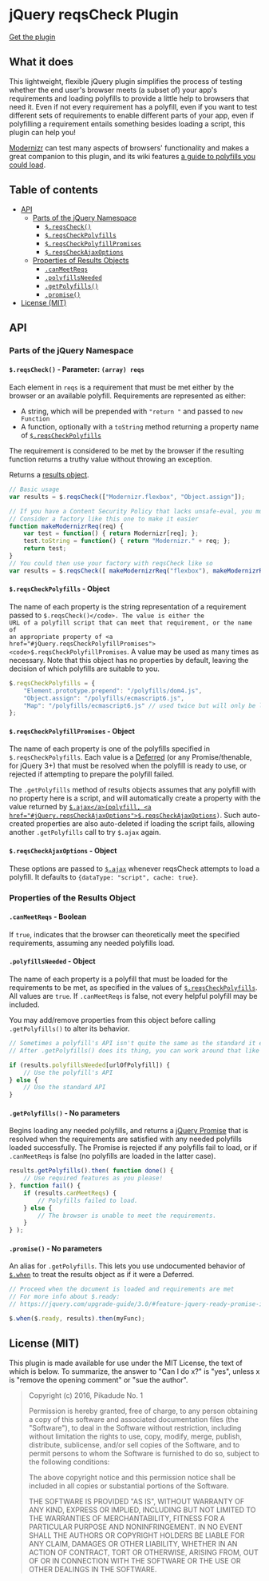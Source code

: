 <h1>jQuery reqsCheck Plugin</h1>

[Get the plugin](https://github.com/PikadudeNo1/jQuery-reqsCheck/raw/v1.1.1/jquery.reqscheck.min.js)

<h2>What it does</h2>

This lightweight, flexible jQuery plugin simplifies the process of testing whether the end user's browser meets (a subset of) your app's requirements and loading polyfills to provide a little help to browsers that need it. Even if not every requirement has a polyfill, even if you want to test different sets of requirements to enable different parts of your app, even if polyfilling a requirement entails something besides loading a script, this plugin can help you!

<a href="https://modernizr.com/">Modernizr</a> can test many aspects of browsers' functionality and makes a great companion to this plugin, and its wiki features <a href="https://github.com/Modernizr/Modernizr/wiki/HTML5-Cross-Browser-Polyfills">a guide to polyfills you could load</a>.

<h2>Table of contents</h2>

- <a href="#API">API</a>
	- <a href="#jQueryNamespace">Parts of the jQuery Namespace</a>
		- <a href="#jQuery.reqsCheck"><code>$.reqsCheck()</code></a>
		- <a href="#jQuery.reqsCheckPolyfills"><code>$.reqsCheckPolyfills</code></a>
		- <a href="#jQuery.reqsCheckPolyfillPromises"><code>$.reqsCheckPolyfillPromises</code></a>
		- <a href="#jQuery.reqsCheckAjaxOptions"><code>$.reqsCheckAjaxOptions</code></a>
	- <a href="#resultsObject">Properties of Results Objects</a>
		- <a href="#obj-canMeetReqs"><code>.canMeetReqs</code></a>
		- <a href="#obj-polyfillsNeeded"><code>.polyfillsNeeded</code></a>
		- <a href="#obj-getPolyfills"><code>.getPolyfills()</code></a>
		- <a href="#obj-promise"><code>.promise()</code></a>
- <a href="#license">License (MIT)</a>

<h2 id="API">API</h2>

<h3 id="jQueryNamespace">Parts of the jQuery Namespace</h3>

<h4 id="jQuery.reqsCheck"><code>$.reqsCheck()</code> - Parameter: <code>(array) reqs</code></h4>

Each element in <code>reqs</code> is a requirement that must be met either by the browser or an available polyfill. Requirements are represented as either:

- A string, which will be prepended with <code>"return "</code> and passed to <code>new Function</code>
- A function, optionally with a <code>toString</code> method returning a property name of <a href="#jQuery.reqsCheckPolyfills"><code>$.reqsCheckPolyfills</code></a>

The requirement is considered to be met by the browser if the resulting function returns a truthy value without throwing an exception.

Returns a <a href="#resultsObject">results object</a>.

```javascript
// Basic usage
var results = $.reqsCheck(["Modernizr.flexbox", "Object.assign"]);

// If you have a Content Security Policy that lacks unsafe-eval, you must use functions instead
// Consider a factory like this one to make it easier
function makeModernizrReq(req) {
	var test = function() { return Modernizr[req]; };
	test.toString = function() { return "Modernizr." + req; };
	return test;
}
// You could then use your factory with reqsCheck like so
var results = $.reqsCheck([ makeModernizrReq("flexbox"), makeModernizrReq("promises") ])
```

<h4 id="jQuery.reqsCheckPolyfills"><code>$.reqsCheckPolyfills</code> - Object</h4>

The name of each property is the string representation of a requirement passed to <code>$.reqsCheck()</code>. The value is either the URL of a polyfill script that can meet that requirement, or the name of an appropriate property of <a href="#jQuery.reqsCheckPolyfillPromises"><code>$.reqsCheckPolyfillPromises</code></a>. A value may be used as many times as necessary. Note that this object has no properties by default, leaving the decision of which polyfills are suitable to you.

```javascript
$.reqsCheckPolyfills = {
	"Element.prototype.prepend": "/polyfills/dom4.js",
	"Object.assign": "/polyfills/ecmascript6.js",
	"Map": "/polyfills/ecmascript6.js" // used twice but will only be loaded once
};
```

<h4 id="jQuery.reqsCheckPolyfillPromises"><code>$.reqsCheckPolyfillPromises</code> - Object</h4>

The name of each property is one of the polyfills specified in <code>$.reqsCheckPolyfills</code>. Each value is a <a href="https://api.jquery.com/jQuery.Deferred/">Deferred</a> (or any Promise/thenable, for jQuery 3+) that must be resolved when the polyfill is ready to use, or rejected if attempting to prepare the polyfill failed.

The <code>.getPolyfills</code> method of results objects assumes that any polyfill with no property here is a script, and will automatically create a property with the value returned by <code><a href="https://api.jquery.com/jQuery.ajax/">$.ajax</a>(polyfill, <a href="#jQuery.reqsCheckAjaxOptions">$.reqsCheckAjaxOptions</a>)</code>. Such auto-created properties are also auto-deleted if loading the script fails, allowing another <code>.getPolyfills</code> call to try <code>$.ajax</code> again.

<h4 id="jQuery.reqsCheckAjaxOptions"><code>$.reqsCheckAjaxOptions</code> - Object</h4>

These options are passed to <a href="https://api.jquery.com/jQuery.ajax/"><code>$.ajax</code></a> whenever reqsCheck attempts to load a polyfill. It defaults to <code>{dataType: "script", cache: true}</code>.

<h3 id="resultsObject">Properties of the Results Object</h3>

<h4 id="obj-canMeetReqs"><code>.canMeetReqs</code> - Boolean</h4>

If <code>true</code>, indicates that the browser can theoretically meet the specified requirements, assuming any needed polyfills load.

<h4 id="obj-polyfillsNeeded"><code>.polyfillsNeeded</code> - Object</h4>

The name of each property is a polyfill that must be loaded for the requirements to be met, as specified in the values of <a href="#jQuery.reqsCheckPolyfills"><code>$.reqsCheckPolyfills</code></a>. All values are <code>true</code>. If <code>.canMeetReqs</code> is false, not every helpful polyfill may be included.

You may add/remove properties from this object before calling <code>.getPolyfills()</code> to alter its behavior.

```javascript
// Sometimes a polyfill's API isn't quite the same as the standard it enables support for.
// After .getPolyfills() does its thing, you can work around that like so.

if (results.polyfillsNeeded[urlOfPolyfill]) {
	// Use the polyfill's API
} else {
	// Use the standard API
}
```

<h4 id="obj-getPolyfills"><code>.getPolyfills()</code> - No parameters</h4>

Begins loading any needed polyfills, and returns a <a href="https://api.jquery.com/Types/#Promise">jQuery Promise</a> that is resolved when the requirements are satisfied with any needed polyfills loaded successfully. The Promise is rejected if any polyfills fail to load, or if <code>.canMeetReqs</code> is false (no polyfills are loaded in the latter case).

```javascript
results.getPolyfills().then( function done() {
	// Use required features as you please!
}, function fail() {
	if (results.canMeetReqs) {
		// Polyfills failed to load.
	} else {
		// The browser is unable to meet the requirements.
	}
} );
```

<h4 id="obj-promise"><code>.promise()</code> - No parameters</h4>

An alias for <code>.getPolyfills</code>. This lets you use undocumented behavior of <a href="https://api.jquery.com/jQuery.when/"><code>$.when</code></a> to treat the results object as if it were a Deferred.

```javascript
// Proceed when the document is loaded and requirements are met
// For more info about $.ready:
// https://jquery.com/upgrade-guide/3.0/#feature-jquery-ready-promise-is-formally-supported

$.when($.ready, results).then(myFunc);
```

<h2 id="license">License (MIT)</h2>

This plugin is made available for use under the MIT License, the text of which is below. To summarize, the answer to "Can I do x?" is "yes", unless x is "remove the opening comment" or "sue the author".

> Copyright (c) 2016, Pikadude No. 1
> 
> Permission is hereby granted, free of charge, to any person obtaining a copy of this software and associated documentation files (the "Software"), to deal in the Software without restriction, including without limitation the rights to use, copy, modify, merge, publish, distribute, sublicense, and/or sell copies of the Software, and to permit persons to whom the Software is furnished to do so, subject to the following conditions:
> 
> The above copyright notice and this permission notice shall be included in all copies or substantial portions of the Software.
> 
> THE SOFTWARE IS PROVIDED "AS IS", WITHOUT WARRANTY OF ANY KIND, EXPRESS OR IMPLIED, INCLUDING BUT NOT LIMITED TO THE WARRANTIES OF MERCHANTABILITY, FITNESS FOR A PARTICULAR PURPOSE AND NONINFRINGEMENT. IN NO EVENT SHALL THE AUTHORS OR COPYRIGHT HOLDERS BE LIABLE FOR ANY CLAIM, DAMAGES OR OTHER LIABILITY, WHETHER IN AN ACTION OF CONTRACT, TORT OR OTHERWISE, ARISING FROM, OUT OF OR IN CONNECTION WITH THE SOFTWARE OR THE USE OR OTHER DEALINGS IN THE SOFTWARE.